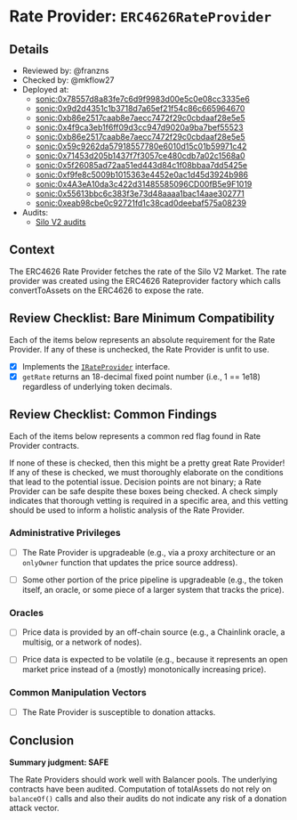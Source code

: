# Rate Provider: `ERC4626RateProvider`

## Details
- Reviewed by: @franzns
- Checked by: @mkflow27
- Deployed at:
    - [sonic:0x78557d8a83fe7c6d9f9983d00e5c0e08cc3335e6](https://sonicscan.org/address/0x78557d8a83fe7c6d9f9983d00e5c0e08cc3335e6#code)
    - [sonic:0x9d2d4351c1b3718d7a65ef21f54c86c665964670](https://sonicscan.org/address/0x9d2d4351c1b3718d7a65ef21f54c86c665964670#code)
    - [sonic:0xb86e2517caab8e7aecc7472f29c0cbdaaf28e5e5](https://sonicscan.org/address/0xb86e2517caab8e7aecc7472f29c0cbdaaf28e5e5#code)
    - [sonic:0x4f9ca3eb1f6ff09d3cc947d9020a9ba7bef55523](https://sonicscan.org/address/0x4f9ca3eb1f6ff09d3cc947d9020a9ba7bef55523#code)
    - [sonic:0xb86e2517caab8e7aecc7472f29c0cbdaaf28e5e5](https://sonicscan.org/address/0xb86e2517caab8e7aecc7472f29c0cbdaaf28e5e5#code)
    - [sonic:0x59c9262da57918557780e6010d15c01b59971c42](https://sonicscan.org/address/0x59c9262da57918557780e6010d15c01b59971c42#code)
    - [sonic:0x71453d205b1437f7f3057ce480cdb7a02c1568a0](https://sonicscan.org/address/0x71453d205b1437f7f3057ce480cdb7a02c1568a0#code)
    - [sonic:0x5f26085ad72aa51ed443d84c1f08bbaa7dd5425e](https://sonicscan.org/address/0x5f26085ad72aa51ed443d84c1f08bbaa7dd5425e#code)
    - [sonic:0xf9fe8c5009b1015363e4452e0ac1d45d3924b986](https://sonicscan.org/address/0xf9fe8c5009b1015363e4452e0ac1d45d3924b986#code)
    - [sonic:0x4A3eA10da3c422d31485585096CD00fB5e9F1019](https://sonicscan.org/address/0x4A3eA10da3c422d31485585096CD00fB5e9F1019#code)
    - [sonic:0x55613bbc6c383f3e73d48aaaa1bac14aae302771](https://sonicscan.org/address/0x55613bbc6c383f3e73d48aaaa1bac14aae302771#code)
    - [sonic:0xeab98cbe0c92721fd1c38cad0deebaf575a08239](https://sonicscan.org/address/0xeab98cbe0c92721fd1c38cad0deebaf575a08239#code)
- Audits:
    - [Silo V2 audits](https://docs.silo.finance/audits-and-tests)

## Context
The ERC4626 Rate Provider fetches the rate of the Silo V2 Market. The rate provider was created using the ERC4626 Rateprovider factory which calls convertToAssets on the ERC4626 to expose the rate. 

## Review Checklist: Bare Minimum Compatibility
Each of the items below represents an absolute requirement for the Rate Provider. If any of these is unchecked, the Rate Provider is unfit to use.

- [x] Implements the [`IRateProvider`](https://github.com/balancer/balancer-v2-monorepo/blob/bc3b3fee6e13e01d2efe610ed8118fdb74dfc1f2/pkg/interfaces/contracts/pool-utils/IRateProvider.sol) interface.
- [x] `getRate` returns an 18-decimal fixed point number (i.e., 1 == 1e18) regardless of underlying token decimals.

## Review Checklist: Common Findings
Each of the items below represents a common red flag found in Rate Provider contracts.

If none of these is checked, then this might be a pretty great Rate Provider! If any of these is checked, we must thoroughly elaborate on the conditions that lead to the potential issue. Decision points are not binary; a Rate Provider can be safe despite these boxes being checked. A check simply indicates that thorough vetting is required in a specific area, and this vetting should be used to inform a holistic analysis of the Rate Provider.

### Administrative Privileges
- [ ] The Rate Provider is upgradeable (e.g., via a proxy architecture or an `onlyOwner` function that updates the price source address).

- [ ] Some other portion of the price pipeline is upgradeable (e.g., the token itself, an oracle, or some piece of a larger system that tracks the price).
    

### Oracles
- [ ] Price data is provided by an off-chain source (e.g., a Chainlink oracle, a multisig, or a network of nodes).

- [ ] Price data is expected to be volatile (e.g., because it represents an open market price instead of a (mostly) monotonically increasing price).

### Common Manipulation Vectors
- [ ] The Rate Provider is susceptible to donation attacks.

## Conclusion
**Summary judgment: SAFE**

The Rate Providers should work well with Balancer pools. The underlying contracts have been audited. Computation of totalAssets do not rely on `balanceOf()` calls and also their audits do not indicate any risk of a donation attack vector.